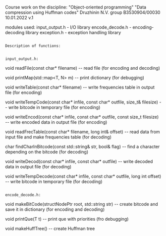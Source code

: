 Course work on the discipline: "Object-oriented programming"
"Data compression using Huffman codes"
Druzhinin N.V. group B3530904/00030\
10.01.2022 v.1

modules used:
input_output.h - I/O library
encode_decode.h - encoding- decoding library
exception.h - exception handling library


                                                                Description of functions:

                                                                        input_output.h:

void readFile(const char* filename)      -- read file (for encoding and decoding)

void printMap(std::map<T, N> m)          -- print dictionary (for debugging)

void writeTable(const char* filename)    -- write frequencies table in output file (for encoding)

void writeTempCode(const char* infile, const char* outfile, size_t& filesize) -- write bitcode in temporary file (for encoding)

void writeEncod(const char* infile, const char* outfile, const size_t filesize) -- write encoded data in output file (for encoding) 

void readFrecTable(const char* filename, long int& offset) -- read data from input file and make frequencies table (for decoding)

char findCharInBitcode(const std::string& str, bool& flag) -- find a character depending on the bitcode (for decoding)

void writeDecod(const char* infile, const char* outfile) -- write decoded data in output file (for decoding)

void writeTempDecode(const char* infile, const char* outfile, long int offset) -- write bitcode in temporary file (for decoding)


                                                                        encode_decode.h:

void makeBitCode(structNodePtr root, std::string str) -- create bitcode and save it in dictionary (for encoding and decoding)

void printQue(T t) -- print que with priorities (fro debugging)

void makeHuffTree() -- create Huffman tree
